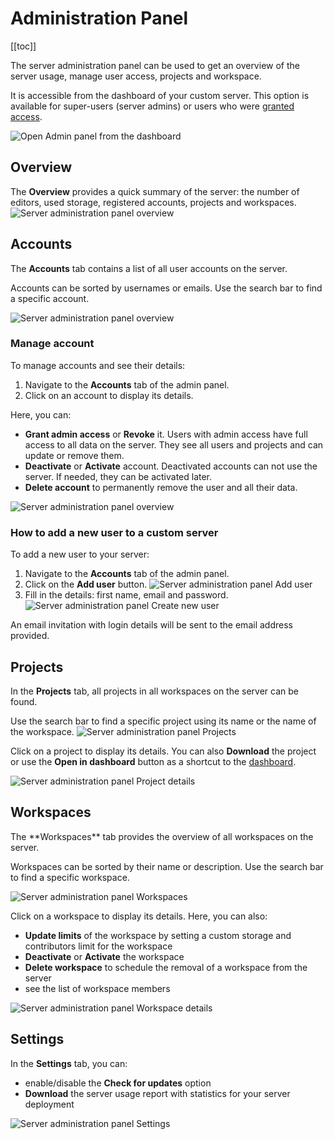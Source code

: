# Administration Panel

[[toc]]

The server administration panel can be used to get an overview of the server usage, manage user access, projects and workspace.

It is accessible from the dashboard of your custom server. This option is available for super-users (server admins) or users who were [granted access](#accounts).

![Open Admin panel from the dashboard](./dashboard-admin-panel.jpg "Open Admin panel from the dashboard")

## Overview
The **Overview** provides a quick summary of the server: the number of editors, used storage, registered accounts, projects and workspaces.
![Server administration panel overview](./admin-panel-overview.jpg "Server administration panel overview")


## Accounts
The **Accounts** tab contains a list of all user accounts on the server.

Accounts can be sorted by usernames or emails. Use the search bar to find a specific account.

![Server administration panel overview](./admin-panel-accounts.jpg "Server administration panel overview")

### Manage account
To manage accounts and see their details:
1. Navigate to the **Accounts** tab of the admin panel. 
2. Click on an account to display its details. 

Here, you can:
- **Grant admin access** or **Revoke** it. Users with admin access have full access to all data on the server. They see all users and projects and can update or remove them.
- **Deactivate** or **Activate** account. Deactivated accounts can not use the server. If needed, they can be activated later.
- **Delete account** to permanently remove the user and all their data.

![Server administration panel overview](./admin-panel-account-details.jpg "Server administration panel overview")


### How to add a new user to a custom server
To add a new user to your server:
1. Navigate to the **Accounts** tab of the admin panel.
2. Click on the **Add user** button.
![Server administration panel Add user](./admin-panel-accounts-add-user.jpg "Server administration panel Add user")
3. Fill in the details: first name, email and password.
![Server administration panel Create new user](./admin-panel-accounts-create-new-user.jpg "Server administration panel Create new user")

An email invitation with login details will be sent to the email address provided. 


## Projects
In the **Projects** tab, all projects in all workspaces on the server can be found.

Use the search bar to find a specific project using its name or the name of the workspace.
![Server administration panel Projects](./admin-panel-projects.jpg "Server administration panel Projects")

Click on a project to display its details. You can also **Download** the project or use the **Open in dashboard** button as a shortcut to the [dashboard](../../manage/dashboard/).

![Server administration panel Project details](./admin-panel-project-detail.jpg "Server administration panel Project details")


## Workspaces
<ServerType type="EE" />
The **Workspaces** tab provides the overview of all workspaces on the server.

Workspaces can be sorted by their name or description. Use the search bar to find a specific workspace.

![Server administration panel Workspaces](./admin-panel-workspaces.jpg "Server administration panel Workspaces")

Click on a workspace to display its details. Here, you can also:
- **Update limits** of the workspace by setting a custom storage and contributors limit for the workspace
- **Deactivate** or **Activate** the workspace
- **Delete workspace** to schedule the removal of a workspace from the server
- see the list of workspace members

![Server administration panel Workspace details](./admin-panel-workspace-details.jpg "Server administration panel Workspace details")


## Settings
In the **Settings** tab, you can:
- enable/disable the **Check for updates** option
- **Download** the server usage report with statistics for your server deployment

![Server administration panel Settings](./admin-panel-settings.jpg "Server administration panel Settings")

